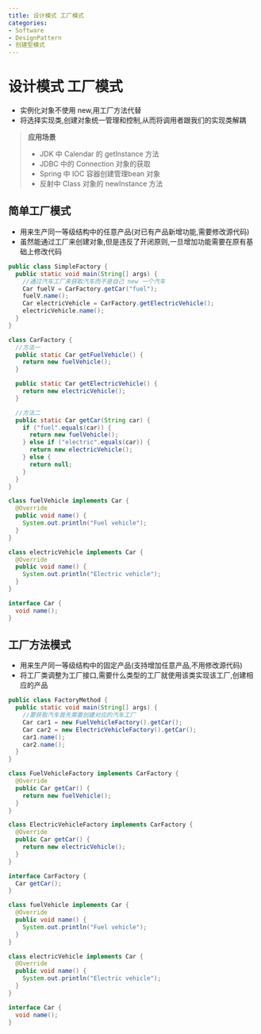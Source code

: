 ```yaml
---
title: 设计模式 工厂模式
categories:
- Software
- DesignPattern
- 创建型模式
---
```

# 设计模式 工厂模式

- 实例化对象不使用 new,用工厂方法代替
- 将选择实现类,创建对象统一管理和控制,从而将调用者跟我们的实现类解耦

> **应用场景**
>
> - JDK 中 Calendar 的 getInstance 方法
> - JDBC 中的 Connection 对象的获取
> - Spring 中 IOC 容器创建管理bean 对象
> - 反射中 Class 对象的 newInstance 方法

## 简单工厂模式

- 用来生产同一等级结构中的任意产品(对已有产品新增功能,需要修改源代码)
- 虽然能通过工厂来创建对象,但是违反了开闭原则,一旦增加功能需要在原有基础上修改代码

```java
public class SimpleFactory {
  public static void main(String[] args) {
    //通过汽车工厂来获取汽车而不是自己 new 一个汽车
    Car fuelV = CarFactory.getCar("fuel");
    fuelV.name();
    Car electricVehicle = CarFactory.getElectricVehicle();
    electricVehicle.name();
  }
}

class CarFactory {
  //方法一
  public static Car getFuelVehicle() {
    return new fuelVehicle();
  }

  public static Car getElectricVehicle() {
    return new electricVehicle();
  }

  //方法二
  public static Car getCar(String car) {
    if ("fuel".equals(car)) {
      return new fuelVehicle();
    } else if ("electric".equals(car)) {
      return new electricVehicle();
    } else {
      return null;
    }
  }
}

class fuelVehicle implements Car {
  @Override
  public void name() {
    System.out.println("Fuel vehicle");
  }
}

class electricVehicle implements Car {
  @Override
  public void name() {
    System.out.println("Electric vehicle");
  }
}

interface Car {
  void name();
}
```

## 工厂方法模式

- 用来生产同一等级结构中的固定产品(支持增加任意产品,不用修改源代码)
- 将工厂类调整为工厂接口,需要什么类型的工厂就使用该类实现该工厂,创建相应的产品

```java
public class FactoryMethod {
  public static void main(String[] args) {
    //要获取汽车首先需要创建对应的汽车工厂
    Car car1 = new FuelVehicleFactory().getCar();
    Car car2 = new ElectricVehicleFactory().getCar();
    car1.name();
    car2.name();
  }
}

class FuelVehicleFactory implements CarFactory {
  @Override
  public Car getCar() {
    return new fuelVehicle();
  }
}

class ElectricVehicleFactory implements CarFactory {
  @Override
  public Car getCar() {
    return new electricVehicle();
  }
}

interface CarFactory {
  Car getCar();
}

class fuelVehicle implements Car {
  @Override
  public void name() {
    System.out.println("Fuel vehicle");
  }
}

class electricVehicle implements Car {
  @Override
  public void name() {
    System.out.println("Electric vehicle");
  }
}

interface Car {
  void name();
}
```